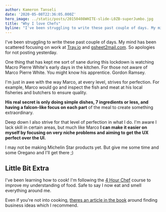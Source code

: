 ```yaml
---
author: Kameron Tanseli
date: '2020-05-08T22:36:05.000Z'
hero_image: ../static/posts/20150408WHITE-slide-L0ZB-superJumbo.jpg
title: "Why I love Chefs"
byline: "I've been struggling to write these past couple of days. My mind has been scattered focusing on work at Tray.io and gsheet2mail.com. So apologies for not posting yesterday."
---
```


I've been struggling to write these past couple of days. My mind has been scattered focusing on work at [Tray.io](https://tray.io) and [gsheet2mail.com](https://gsheet2mail.com). So apologies for not posting yesterday.

One thing that has kept me sort of sane during this lockdown is watching Macro Pierre White's early days in the kitchen. For those not aware of Marco Pierre White. You might know his apprentice. Gordon Ramsey.

I'm just in awe with the way Marco, at every level, strives for perfection. For example, Marco would go and inspect the fish and meat at his local fisheries and butchers to ensure quality.

**His real secret is only doing simple dishes, 7 ingredients or less, and having a falcon-like focus on each part** of the meal to create something extraordinary.

Deep down I also strive for that level of perfection in what I do. I'm aware I lack skill in certain areas, but much like Marco **I can make it easier on myself by focusing on very niche problems and aiming to get the UX perfect over the UI.**

I may not be making Michelin Star products yet. But give me some time and some Oregano and I'll get there ;)

## Little Bit Extra

I've been learning how to cook! I'm following the [4 Hour Chef](http://fourhourchef.com/) course to improve my understanding of food. Safe to say I now eat and smell everything around me.

Even if you're not into cooking, [theres an article in the book](https://tim.blog/2011/09/24/how-to-create-a-million-dollar-business-this-weekend-examples-appsumo-mint-chihuahuas/?_ga=2.208163413.671466442.1588679855-707646601.1584391076) around finding business ideas which I recommend.